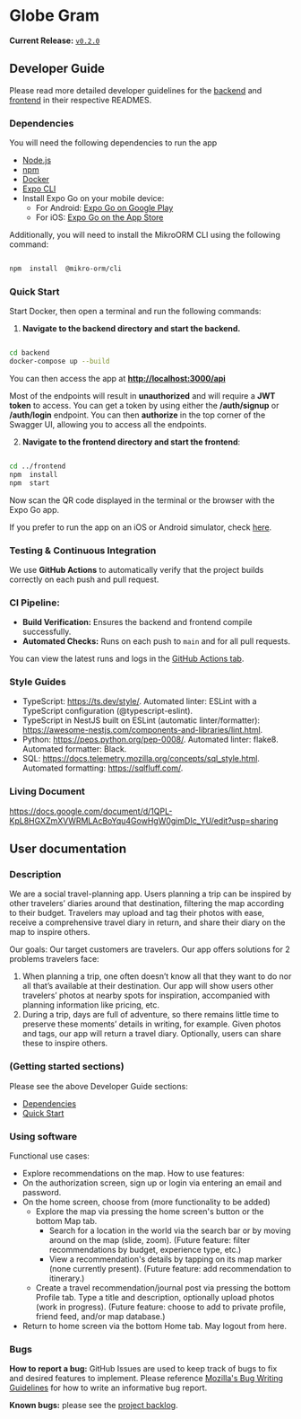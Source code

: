 # Globe Gram

**Current Release:** [`v0.2.0`](https://github.com/hruif/TravelPartner/releases/tag/v0.2.0)

## Developer Guide
Please read more detailed developer guidelines for the [backend](../main/backend/README.md) and [frontend](../main/frontend/README.md) in their respective READMES. 

### Dependencies
You will need the following dependencies to run the app
- [Node.js](https://nodejs.org/en/download)
- [npm](https://docs.npmjs.com/downloading-and-installing-node-js-and-npm)
- [Docker](https://docs.docker.com/compose/install/)
- [Expo CLI](https://docs.expo.dev/more/expo-cli/)
- Install Expo Go on your mobile device:
	- For Android: [Expo Go on Google Play](https://play.google.com/store/apps/details?id=host.exp.exponent)
	- For iOS: [Expo Go on the App Store](https://apps.apple.com/us/app/expo-go/id982107779)

Additionally, you will need to install the MikroORM CLI using the following command:

```bash

npm  install  @mikro-orm/cli

```

### Quick Start
Start Docker, then open a terminal and run the following commands:

1) **Navigate to the backend directory and start the backend.**
```bash

cd backend
docker-compose up --build

```

You can then access the app at **[http://localhost:3000/api](http://localhost:3000/api)**

Most of the endpoints will result in **unauthorized** and will require a **JWT token** to access. You can get a token by using either the **/auth/signup** or **/auth/login** endpoint. You can then **authorize** in the top corner of the Swagger UI, allowing you to access all the endpoints.

2) **Navigate to the frontend directory and start the frontend**:
```bash

cd ../frontend
npm  install
npm  start

```

Now scan the QR code displayed in the terminal or the browser with the Expo Go app.

If you prefer to run the app on an iOS or Android simulator, check [here](../main/frontend/README.md#running-on-a-simulator).

### Testing & Continuous Integration
We use **GitHub Actions** to automatically verify that the project builds correctly on each push and pull request.

### CI Pipeline:
- **Build Verification:** Ensures the backend and frontend compile successfully.
- **Automated Checks:** Runs on each push to `main` and for all pull requests.

You can view the latest runs and logs in the [GitHub Actions tab](https://github.com/hruif/TravelPartner/actions).

### Style Guides
- TypeScript: https://ts.dev/style/. Automated linter: ESLint with a TypeScript configuration (@typescript-eslint).
- TypeScript in NestJS built on ESLint (automatic linter/formatter): https://awesome-nestjs.com/components-and-libraries/lint.html.
- Python: https://peps.python.org/pep-0008/. Automated linter: flake8. Automated formatter: Black.
- SQL: https://docs.telemetry.mozilla.org/concepts/sql_style.html. Automated formatting: https://sqlfluff.com/.

### Living Document
https://docs.google.com/document/d/1QPL-KpL8HGXZmXVWRMLAcBoYqu4GowHgW0gimDIc_YU/edit?usp=sharing

## User documentation
### Description
We are a social travel-planning app. Users planning a trip can be inspired by other travelers’ diaries around that destination, filtering the map according to their budget. Travelers may upload and tag their photos with ease, receive a comprehensive travel diary in return, and share their diary on the map to inspire others.

Our goals:
Our target customers are travelers. Our app offers solutions for 2 problems travelers face:
1) When planning a trip, one often doesn’t know all that they want to do nor all that’s available at their destination. Our app will show users other travelers’ photos at nearby spots for inspiration, accompanied with planning information like pricing, etc.
2) During a trip, days are full of adventure, so there remains little time to preserve these moments’ details in writing, for example. Given photos and tags, our app will return a travel diary. Optionally, users can share these to inspire others.

### (Getting started sections)
Please see the above Developer Guide sections:
- [Dependencies](#dependencies)
- [Quick Start](#quick-start)

### Using software
Functional use cases: 
- Explore recommendations on the map. 
How to use features:
- On the authorization screen, sign up or login via entering an email and password.
- On the home screen, choose from (more functionality to be added)
	- Explore the map via pressing the home screen's button or the bottom Map tab.
		- Search for a location in the world via the search bar or by moving around on the map (slide, zoom). (Future feature: filter recommendations by budget, experience type, etc.)
		- View a recommendation's details by tapping on its map marker (none currently present). (Future feature: add recommendation to itinerary.)
 	- Create a travel recommendation/journal post via pressing the bottom Profile tab. Type a title and description, optionally upload photos (work in progress). (Future feature: choose to add to private profile, friend feed, and/or map database.)
- Return to home screen via the bottom Home tab. May logout from here.
  
### Bugs
**How to report a bug:** GitHub Issues are used to keep track of bugs to fix and desired features to implement. 
Please reference [Mozilla's Bug Writing Guidelines](https://bugzilla.mozilla.org/page.cgi?id=bug-writing.html) for how to write an informative bug report. 

**Known bugs:** please see the [project backlog](https://github.com/users/hruif/projects/1/views/1).
